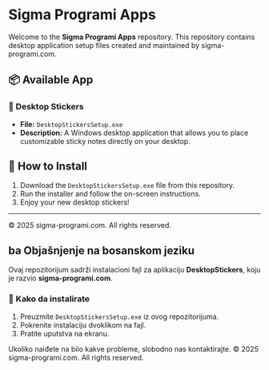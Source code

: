 # Sigma Programi Apps

Welcome to the **Sigma Programi Apps** repository. This repository contains desktop application setup files created and maintained by sigma-programi.com.

## 📦 Available App

### 🎯 Desktop Stickers

- **File:** `DesktopStickersSetup.exe`
- **Description:** A Windows desktop application that allows you to place customizable sticky notes directly on your desktop.

## 📁 How to Install

1. Download the `DesktopStickersSetup.exe` file from this repository.
2. Run the installer and follow the on-screen instructions.
3. Enjoy your new desktop stickers!

---

© 2025 sigma-programi.com. All rights reserved.


## ba Objašnjenje na bosanskom jeziku

Ovaj repozitorijum sadrži instalacioni fajl za aplikaciju **DesktopStickers**, koju je razvio **sigma-programi.com**.

### 📝 Kako da instalirate

1. Preuzmite `DesktopStickersSetup.exe` iz ovog repozitorijuma.
2. Pokrenite instalaciju dvoklikom na fajl.
3. Pratite uputstva na ekranu.

Ukoliko naiđete na bilo kakve probleme, slobodno nas kontaktirajte.
© 2025 sigma-programi.com. All rights reserved.